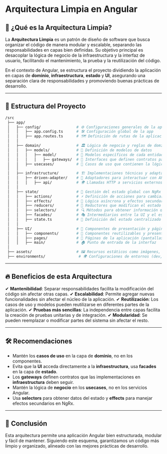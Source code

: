 # Arquitectura Limpia en Angular

## 📖 ¿Qué es la Arquitectura Limpia?
La **Arquitectura Limpia** es un patrón de diseño de software que busca organizar el código de manera modular y escalable, separando las responsabilidades en capas bien definidas. Su objetivo principal es desacoplar la lógica de negocio de la infraestructura y la interfaz de usuario, facilitando el mantenimiento, la prueba y la reutilización del código.

En el contexto de Angular, se estructura el proyecto dividiendo la aplicación en capas de **dominio**, **infraestructura**, **estado** y **UI**, asegurando una separación clara de responsabilidades y promoviendo buenas prácticas de desarrollo.

---

## 📂 Estructura del Proyecto

```bash
/src
 ├── app/
 │   ├── config/                # ⚙️ Configuraciones generales de la aplicación
 │   │   ├── app.config.ts      # 🛠️ Configuración global de la app
 │   │   ├── app.routes.ts      # 🗺️ Definición de rutas de la aplicación
 │   │
 │   ├── domain/                # 🏛️ Lógica de negocio y reglas de dominio
 │   │   ├── models/            # 📂 Definición de modelos de datos
 │   │   │   ├── model/         # 📝 Modelos específicos de cada entidad
 │   │   │   │   ├── gateways/  # 🔌 Interfaces que definen contratos para la infraestructura
 │   │   ├── usecases/          # 🎯 Casos de uso que contienen la lógica de aplicación
 │   │
 │   ├── infrastructure/        # 🏗️ Implementaciones técnicas y adaptadores externos
 │   │   ├── driven-adapter/    # 🔌 Adaptadores para interactuar con APIs, bases de datos, etc.
 │   │   │   ├── api/           # 🌍 Llamadas HTTP a servicios externos
 │   │
 │   ├── state/                 # 🔄 Gestión del estado global con NgRx
 │   │   ├── actions/           # ⚡ Definición de acciones para cambiar el estado
 │   │   ├── effects/           # 🔁 Lógica asíncrona y efectos secundarios
 │   │   ├── reducers/          # 🔄 Reductores que modifican el estado global
 │   │   ├── selectors/         # 🔍 Métodos para obtener información del estado
 │   │   ├── facades/           # 🎭 Intermediarios entre la UI y el estado global
 │   │   ├── state.ts           # 📌 Definición del estado centralizado
 │   │
 │   ├── UI/                    # 🎨 Componentes de presentación y páginas de la app
 │   │   ├── components/        # 🧩 Componentes reutilizables y presentacionales
 │   │   ├── pages/             # 📄 Páginas de la aplicación (pantallas principales)
 │   │   ├── main/              # 🏠 Punto de entrada de la interfaz
 │
 ├── assets/                    # 🖼️ Recursos estáticos como imágenes, fuentes y estilos
 ├── environments/               # 🌍 Configuraciones de entornos (dev, prod, etc.)
```

---

## 🔥 Beneficios de esta Arquitectura
✔ **Mantenibilidad**: Separar responsabilidades facilita la modificación del código sin afectar otras capas.
✔ **Escalabilidad**: Permite agregar nuevas funcionalidades sin afectar el núcleo de la aplicación.
✔ **Reutilización**: Los casos de uso y modelos pueden reutilizarse en diferentes partes de la aplicación.
✔ **Pruebas más sencillas**: La independencia entre capas facilita la creación de pruebas unitarias y de integración.
✔ **Modularidad**: Se pueden reemplazar o modificar partes del sistema sin afectar el resto.

---

## 🛠️ Recomendaciones
- Mantén los **casos de uso** en la capa de **dominio**, no en los componentes.
- Evita que la **UI** acceda directamente a la **infraestructura**, usa **facades** en la capa de **estado**.
- Los **gateways** definen contratos que las implementaciones en **infraestructura** deben seguir.
- Mantén la lógica de **negocio** en los **usecases**, no en los servicios Angular.
- Usa **selectors** para obtener datos del estado y **effects** para manejar efectos secundarios en NgRx.

---

## 📌 Conclusión
Esta arquitectura permite una aplicación Angular bien estructurada, modular y fácil de mantener. Siguiendo este esquema, garantizamos un código más limpio y organizado, alineado con las mejores prácticas de desarrollo.


